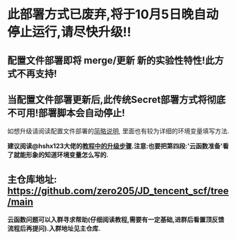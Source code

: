 # 此部署方式已废弃,将于10月5日晚自动停止运行,请尽快升级!!
## 配置文件部署即将 merge/更新 新的实验性特性!此方式不再支持!
## 当配置文件部署更新后,此传统Secret部署方式将彻底不可用!部署脚本会自动停止!

如想升级请阅读配置文件部署的[简略说明](https://github.com/zero205/JD_tencent_scf/blob/scf2/README.md), 里面也有较为详细的环境变量填写方法.

**建议阅读@hshx123大佬的[教程中的升级步骤](https://66ccff.work/teach/jd.html#%EF%BC%886%EF%BC%89%E4%B8%8D%E6%98%AF%E9%85%8D%E7%BD%AE%E6%96%87%E4%BB%B6%E9%83%A8%E7%BD%B2%E6%96%B9%E5%BC%8F%E6%97%B6%E6%9B%B4%E6%8D%A2%E6%96%B9%E6%B3%95).注意:也要把第四段:'云函数准备'看了就能形象的知道环境变量怎么写的.**

## 主仓库地址: https://github.com/zero205/JD_tencent_scf/tree/main

**云函数问题可以入群寻求帮助(仔细阅读教程,需要有一定基础,进群后看置顶反馈流程后再提问).入群地址见主仓库.**
